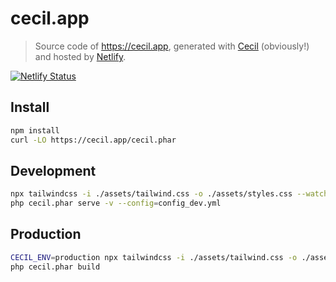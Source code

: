 # cecil.app

> Source code of <https://cecil.app>, generated with [Cecil](https://github.com/Cecilapp/Cecil) (obviously!) and hosted by [Netlify](https://www.netlify.com).

[![Netlify Status](https://api.netlify.com/api/v1/badges/2353ad5a-611d-4236-9542-183fe0d585c7/deploy-status)](https://app.netlify.com/sites/cecilapp/deploys)

## Install

```bash
npm install
curl -LO https://cecil.app/cecil.phar
```

## Development

```bash
npx tailwindcss -i ./assets/tailwind.css -o ./assets/styles.css --watch
php cecil.phar serve -v --config=config_dev.yml
```

## Production

```bash
CECIL_ENV=production npx tailwindcss -i ./assets/tailwind.css -o ./assets/styles.css
php cecil.phar build
```
